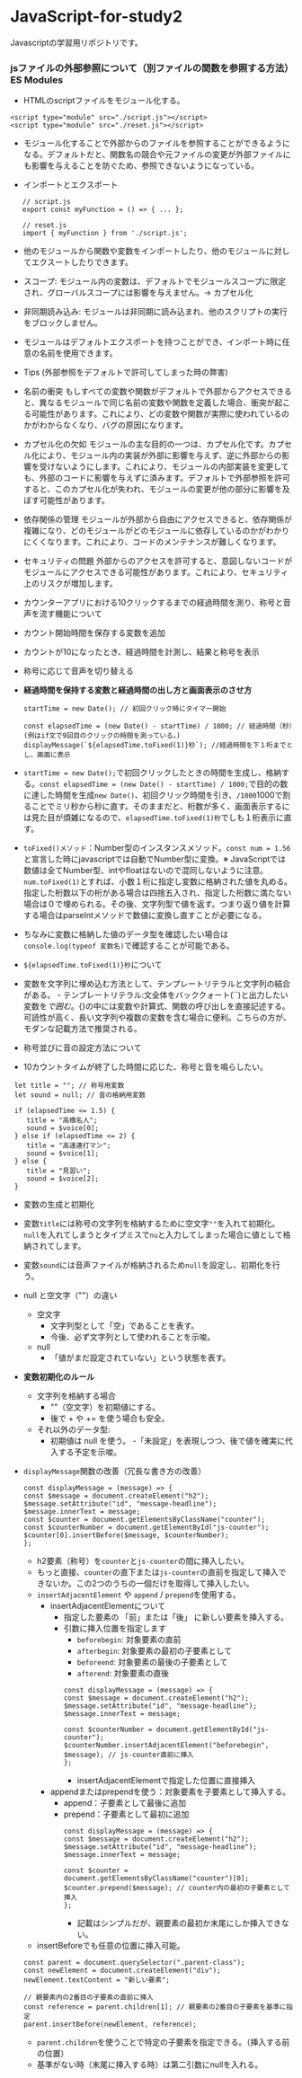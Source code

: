 # JavaScript-for-study2
Javascriptの学習用リポジトリです。
### jsファイルの外部参照について（別ファイルの関数を参照する方法）ES Modules
- HTMLのscriptファイルをモジュール化する。
```
<script type="module" src="./script.js"></script>
<script type="module" src="./reset.js"></script>
```
 - モジュール化することで外部からのファイルを参照することができるようになる。デフォルトだと、関数名の競合や元ファイルの変更が外部ファイルにも影響を与えることを防ぐため、参照できないようになっている。

- インポートとエクスポート
```
   // script.js
   export const myFunction = () => { ... };

   // reset.js
   import { myFunction } from './script.js';
```
 - 他のモジュールから関数や変数をインポートしたり、他のモジュールに対してエクスートしたりできます。
 - スコープ: モジュール内の変数は、デフォルトでモジュールスコープに限定され、グローバルスコープには影響を与えません。-> カプセル化
 -  非同期読み込み: モジュールは非同期に読み込まれ、他のスクリプトの実行をブロックしません。
 - モジュールはデフォルトエクスポートを持つことができ、インポート時に任意の名前を使用できます。

- Tips (外部参照をデフォルトで許可してしまった時の弊害)
 - 名前の衝突
 もしすべての変数や関数がデフォルトで外部からアクセスできると、異なるモジュールで同じ名前の変数や関数を定義した場合、衝突が起こる可能性があります。これにより、どの変数や関数が実際に使われているのかがわからなくなり、バグの原因になります。
 - カプセル化の欠如
 モジュールの主な目的の一つは、カプセル化です。カプセル化により、モジュール内の実装が外部に影響を与えず、逆に外部からの影響を受けないようにします。これにより、モジュールの内部実装を変更しても、外部のコードに影響を与えずに済みます。デフォルトで外部参照を許可すると、このカプセル化が失われ、モジュールの変更が他の部分に影響を及ぼす可能性があります。
 - 依存関係の管理
 モジュールが外部から自由にアクセスできると、依存関係が複雑になり、どのモジュールがどのモジュールに依存しているのかがわかりにくくなります。これにより、コードのメンテナンスが難しくなります。
 - セキュリティの問題
 外部からのアクセスを許可すると、意図しないコードがモジュールにアクセスできる可能性があります。これにより、セキュリティ上のリスクが増加します。

- カウンターアプリにおける10クリックするまでの経過時間を測り、称号と音声を流す機能について
 - カウント開始時間を保存する変数を追加
 - カウントが10になったとき、経過時間を計測し、結果と称号を表示
 - 称号に応じて音声を切り替える
 
 - **経過時間を保持する変数と経過時間の出し方と画面表示のさせ方**
   ```
   startTime = new Date(); // 初回クリック時にタイマー開始

   const elapsedTime = (new Date() - startTime) / 1000; // 経過時間（秒）(例はif文で9回目のクリックの時間を測っている。)
   displayMessage(`${elapsedTime.toFixed(1)}秒`); //経過時間を下１桁までとし、画面に表示
   ```
 - `startTime = new Date();`で初回クリックしたときの時間を生成し、格納する。`const elapsedTime = (new Date() - startTime) / 1000;`で目的の数に達した時間を生成`new Date()`、初回クリック時間を引き、`/1000`1000で割ることでミリ秒から秒に直す。そのままだと、桁数が多く、画面表示するには見た目が煩雑になるので、`elapsedTime.toFixed(1)秒`でしも１桁表示に直す。
  - `toFixed()メソッド`：Number型のインスタンスメソッド。`const num = 1.56`と宣言した時にjavascriptでは自動でNumber型に変換。※ JavaScriptでは数値は全てNumber型、intやfloatはないので混同しないように注意。`num.toFixed(1)`とすれば、小数１桁に指定し変数に格納された値を丸める。指定した桁数以下の桁がある場合は四捨五入され、指定した桁数に満たない場合は０で埋められる。その後、文字列型で値を返す。つまり返り値を計算する場合はparseIntメソッドで数値に変換し直すことが必要になる。
  - ちなみに変数に格納した値のデータ型を確認したい場合は`console.log(typeof 変数名)`で確認することが可能である。
  - `${elapsedTime.toFixed(1)}秒`について
   - 変数を文字列に埋め込む方法として、テンプレートリテラルと文字列の結合がある。
    - テンプレートリテラル:文全体をバッククォート(``)と出力したい変数を${}で囲む。${}の中には変数や計算式、関数の呼び出しを直接記述する。可読性が高く、長い文字列や複数の変数を含む場合に便利。こちらの方が、モダンな記載方法で推奨される。
 - 称号並びに音の設定方法について
  - 10カウントタイムが終了した時間に応じた、称号と音を鳴らしたい。
  ```
   let title = ""; // 称号用変数
   let sound = null; // 音の格納用変数

   if (elapsedTime <= 1.5) {
      title = "高橋名人";
      sound = $voice[0];
   } else if (elapsedTime <= 2) {
      title = "高速連打マン";
      sound = $voice[1];
   } else {
      title = "見習い";
      sound = $voice[2];
   }
   ```
  - 変数の生成と初期化
   - 変数`title`には称号の文字列を格納するために空文字`""`を入れて初期化。`null`を入れてしまうとタイプミスで`nu`と入力してしまった場合に値として格納されてします。
   - 変数`sound`には音声ファイルが格納されるため`null`を設定し、初期化を行う。
   - null と空文字（""）の違い
      - 空文字
         - 文字列型として「空」であることを表す。
         - 今後、必ず文字列として使われることを示唆。
      - null
         - 「値がまだ設定されていない」という状態を表す。
   - **変数初期化のルール**
      - 文字列を格納する場合
         - ""（空文字）を初期値にする。
         - 後で + や += を使う場合も安全。
      - それ以外のデータ型:
         - 初期値は null を使う。
         -「未設定」を表現しつつ、後で値を確実に代入する予定を示唆。

- `displayMessage`関数の改善（冗長な書き方の改善）
   ```
   const displayMessage = (message) => {
   const $message = document.createElement("h2");
   $message.setAttribute("id", "message-headline");
   $message.innerText = message;
   const $counter = document.getElementsByClassName("counter");
   const $counterNumber = document.getElementById("js-counter");
   $counter[0].insertBefore($message, $counterNumber);
   };
   ```
   - h2要素（称号）を`counter`と`js-counter`の間に挿入したい。
   - もっと直接、`counter`の直下または`js-counter`の直前を指定して挿入できないか。この2つのうちの一個だけを取得して挿入したい。
   - `insertAdjacentElement` や `append` / `prepend`を使用する。
      - insertAdjacentElementについて
         - 指定した要素の 「前」または「後」 に新しい要素を挿入する。
         - 引数に挿入位置を指定します
            - `beforebegin`: 対象要素の直前
            - `afterbegin`: 対象要素の最初の子要素として
            - `beforeend`: 対象要素の最後の子要素として
            - `afterend`: 対象要素の直後
            ```
            const displayMessage = (message) => {
            const $message = document.createElement("h2");
            $message.setAttribute("id", "message-headline");
            $message.innerText = message;

            const $counterNumber = document.getElementById("js-counter");
            $counterNumber.insertAdjacentElement("beforebegin", $message); // js-counter直前に挿入
            };
            ```
            - insertAdjacentElementで指定した位置に直接挿入
      - appendまたはprependを使う：対象要素を子要素として挿入する。
         - append：子要素として最後に追加
         - prepend：子要素として最初に追加
            ```
            const displayMessage = (message) => {
            const $message = document.createElement("h2");
            $message.setAttribute("id", "message-headline");
            $message.innerText = message;

            const $counter = document.getElementsByClassName("counter")[0];
            $counter.prepend($message); // counter内の最初の子要素として挿入
            };
            ```
            - 記載はシンプルだが、親要素の最初か末尾にしか挿入できない。
   - insertBeforeでも任意の位置に挿入可能。
   ```
   const parent = document.querySelector(".parent-class");
   const newElement = document.createElement("div");
   newElement.textContent = "新しい要素";

   // 親要素内の2番目の子要素の直前に挿入
   const reference = parent.children[1]; // 親要素の2番目の子要素を基準に指定
   parent.insertBefore(newElement, reference);
   ```
   - `parent.children`を使うことで特定の子要素を指定できる。（挿入する前の位置）
   - 基準がない時（末尾に挿入する時）は第二引数にnullを入れる。